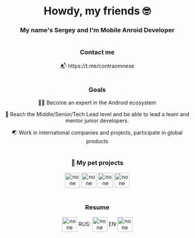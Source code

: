 <h1 align="center">Howdy, my friends 🤓️ </h1>
<h3 align="center">My name's Sergey and I'm Mobile Anroid Developer</h3>

#

<h3 align="center">Сontact me</h3>
<p align="center">📬 https://t.me/contraomnese</p>

#

<h3 align="center">Goals</h3>
<p align="center">👨‍💻️ Become an expert in the Android ecosystem</p>
<p align="center">🎯 Reach the Middle/Senior/Tech Lead level and be able to lead a team and mentor junior developers.</p>
<p align="center">🌏️ Work in international companies and projects, participate in global products</p>

#

<h3 align="center">🔭 My pet projects</h3>
<p align="center">
<a href="https://github.com/contraomnese/Weather/" target="_blank" rel="noreferrer"><img src="https://img.icons8.com/?size=100&id=uEV36IijHymM&format=png&color=000000" alt="none" height="40" width="40" /></a>
<a href="https://github.com/contraomnese/VibeShot/" target="_blank" rel="noreferrer"><img src="https://img.icons8.com/?size=100&id=u6A1fcsd1q2J&format=png&color=000000" alt="none" height="40" width="40" /></a>
<a href="https://github.com/contraomnese/Coffee/" target="_blank" rel="noreferrer"><img src="https://img.icons8.com/?size=100&id=4GIvSP8hwFmX&format=png&color=000000" alt="none" height="40" width="40" /></a>
<a href="https://github.com/contraomnese/CurrencyConverter/" target="_blank" rel="noreferrer"><img src="https://img.icons8.com/?size=100&id=cAnmdYJTXjcw&format=png&color=000000" alt="none" height="40" width="40" /></a>
</p>


#

<h3 align="center">Resume</h3>
<p align="center">
<a href="https://www.linkedin.com/in/sergey-kurbatov-9055b7257/" target="blank"><img align="center" src="https://img.icons8.com/?size=100&id=67570&format=png&color=000000" alt="none" height="40" width="40" /></a>
RUS: <a href="https://drive.google.com/file/d/1dS7OW1D0PHccY93Y_wb5ioAu9lAfAGT0/view?usp=sharing" target="blank"><img align="center" src="https://img.icons8.com/?size=100&id=121324&format=png&color=000000" alt="none" height="40" width="40" /></a>
EN:<a href="https://drive.google.com/file/d/136Dvt5J65yHe4zBpTuejUe4THigJ2v0p/view?usp=sharing" target="blank"><img align="center" src="https://img.icons8.com/?size=100&id=121324&format=png&color=000000" alt="none" height="40" width="40" /></a>
</p>
